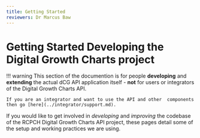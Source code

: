 ```yaml
---
title: Getting Started
reviewers: Dr Marcus Baw
---
```


# Getting Started Developing the Digital Growth Charts project

!!! warning
    This section of the documention is for people **developing** and **extending** the actual dCG API application itself - **not** for users or integrators of the Digital Growth Charts API.
    
    If you are an integrator and want to use the API and other  components then go [here](../integrator/support.md).

If you would like to get involved in *developing* and *improving* the codebase of the RCPCH Digital Growth Charts API project, these pages detail some of the setup and working practices we are using.
